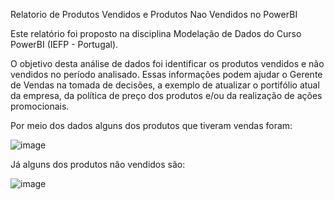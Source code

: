 Relatorio de Produtos Vendidos e Produtos Nao Vendidos no PowerBI


Este relatório foi proposto na disciplina Modelação de Dados do Curso PowerBI (IEFP - Portugal).

O objetivo desta análise de dados foi identificar os produtos vendidos e não vendidos no período analisado.
Essas informações podem ajudar o Gerente de Vendas na tomada de decisões, a exemplo de atualizar o portifólio atual da empresa, 
da política de preço dos produtos e/ou da realização de ações promocionais.

Por meio dos dados alguns dos produtos que tiveram vendas foram:

![image](https://user-images.githubusercontent.com/109659867/229238269-8a4a2983-45a9-41a9-bb5a-c1150189d7e6.png)


Já alguns dos produtos não vendidos são:

![image](https://user-images.githubusercontent.com/109659867/229238392-822d8272-1a2f-4654-b509-6f2f593ef2ce.png)
